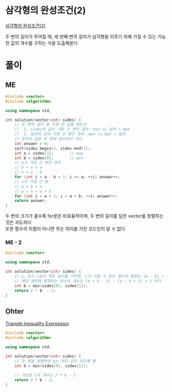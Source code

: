 # 삼각형의 완성조건(2)
[삼각형의 완성조건(2)](https://school.programmers.co.kr/learn/courses/30/lessons/120868)   

두 변의 길이가 주어질 때, 세 번째 변의 길이가 삼각형을 이루기 위해 가질 수 있는 가능한 값의 개수를 구하는 식을 도출해본다   

# 풀이
## ME
```cpp
#include <vector>
#include <algorithm>

using namespace std;

int solution(vector<int> sides) {
    // 두 변의 길이 중 가장 큰 값을 찾는다
    //  1. sides의 값이 가장 긴 변인 경우: min <= 임의 < max
    //  2. 임의의 값이 가장 긴 변인 경우: min <= max < 임의
    // 임의의 값은 두 변의 길이보다 크다
    int answer = 0;
    sort(sides.begin(), sides.end());
    int a = sides[1];       // max
    int b = sides[0];       // min
    // a가 가장 긴 변인 경우
    // b + n > a
    // n > a - b
    for (int i = a - b + 1; i <= a; ++i) answer++;
    // n이 가장 긴 변
    // a + b > n
    // a < n < a + b
    for (int i = a + 1; i < a + b; ++i) answer++;
    return answer;
}
```
두 변의 크기가 클수록 for문은 비효율적이며, 두 변의 길이를 담은 vector를 정렬하는 것은 과도하다   
또한 함수의 이름이 아니면 무슨 의미를 가진 코드인지 알 수 없다   

### ME - 2
```cpp
#include <vector>

using namespace std;

int solution(vector<int> sides) {
    // a, b가 c보다 작은 길이를 가지면, c가 가질 수 있는 정수의 범위는 |a - b| < c < a + b 이다
    // 해당 범위에 존재하는 정수의 개수는 (a + b - 1) - (a - b + 1) + 1 이다
    int b = min(sides[0], sides[1]);
    return 2 * b  - 1;
}
```

## Ohter
[Triangle Inequality Expression](/2_Math/polygon/1_triangle.md)    
```cpp
#include <vector>
#include <algorithm>

using namespace std;

int solution(vector<int> sides) {
    // 두 변을 정렬하여 b는 작은 값이 되도록 함
    int b = min(sides[0], sides[1]);
    
    // 가능한 c의 개수는 2 * b - 1
    return 2 * b - 1;
}
```
